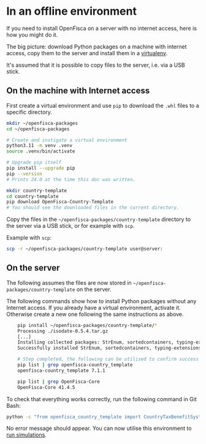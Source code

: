 # In an offline environment

If you need to install OpenFisca on a server with no internet access, here is how you might do it.

The big picture: download Python packages on a machine with internet access, copy them to the server and install them in a [virtualenv](https://virtualenv.pypa.io/en/stable/).

It's assumed that it is possible to copy files to the server, i.e. via a USB stick.

## On the machine with Internet access

First create a virtual environment and use `pip` to download the `.whl` files to a specific directory.

```sh
mkdir ~/openfisca-packages
cd ~/openfisca-packages

# Create and instigate a virtual environment
python3.11 -m venv .venv
source .venv/bin/activate

# Upgrade pip itself
pip install --upgrade pip
pip --version
# Prints 24.0 at the time this doc was written.

mkdir country-template
cd country-template
pip download OpenFisca-Country-Template
# You should see the downloaded files in the current directory.
```

Copy the files in the `~/openfisca-packages/country-template` directory to the server via a USB stick, or for example with `scp`.

Example with `scp`:

```sh
scp -r ~/openfisca-packages/country-template user@server:
```

## On the server

The following assumes the files are now stored in `~/openfisca-packages/country-template` on the server.

The following commands show how to install Python packages without any Internet access.
If you already have a virtual environment, activate it. Otherwise create a new one following the same instructions as above.

```sh
    pip install ~/openfisca-packages/country-template/*
    Processing ./isodate-0.5.4.tar.gz
    [...]
    Installing collected packages: StrEnum, sortedcontainers, typing-extensions... openfisca-country-template
    Successfully installed StrEnum, sortedcontainers, typing-extensions... openfisca-country-template

    # Step completed, the following can be utilised to confirm success and versions of the packages installed.
    pip list | grep openfisca-country_template
    openfisca-country_template 7.1.1

    pip list | grep OpenFisca-Core
    OpenFisca-Core 41.4.5
```

To check that everything works correctly, run the following command in Git Bash:

```sh
python -c "from openfisca_country_template import CountryTaxBenefitSystem; CountryTaxBenefitSystem()"
```

No error message should appear. You can now utilise this environment to [run simulations](../simulate/run-simulation.md).